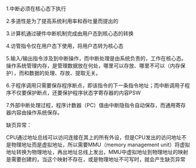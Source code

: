 1.中断必须在核心态下执行



2.多道性是为了提高系统利用率和吞吐量而提出的



3.计算机通过硬件中断机制完成由用户态到核心态的转换



4.访管指令仅在用户态下使用，将用户态转为核心态



5.输入/输出指令涉及到中断操作，而中断处理是由系统负责的，工作在核心态。操作系统管理内存，是管理数据放在何处，哪里可以存放、哪里不可以（内存保护），而和数据的处理、存放、提取无关。



6.子程序调用只需要保存程序断点，即该指令的下一条指令地址；而中断调用子程序不仅要保护断点，还要保护程序状态字寄存器的内容PSW



7.外部中断处理过程，程序计数器（PC）值由中断隐指令自动保存，而通用寄存器内容由操作系统保存。



缺页异常：

CPU通过地址总线可以访问连接在其上的所有外设，但是CPU发出的访问地址不是物理地址而是虚拟地址，所以需要MMU（memory management unit）将虚拟地址转换为物理地址，再出地址总线上发出，MMU中虚拟地址到物理地址的映射是需要创建的，当这个映射不存在，或是物理地址不可写时，就会产生缺页异常

